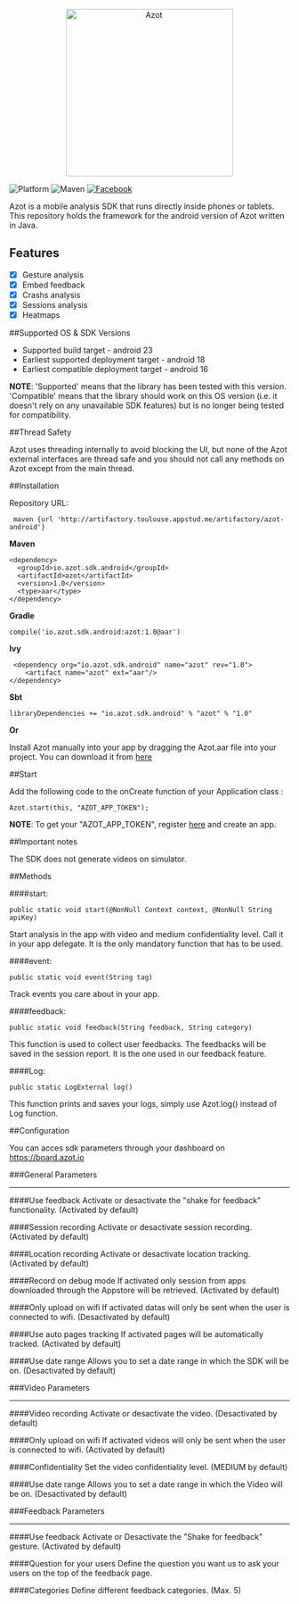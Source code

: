 <p align="center" >
  <img src="https://board.azot.io/img/icons/logo_azot.svg" alt="Azot" title="Azot" width="300" height="300">
</p>

![Platform](https://img.shields.io/badge/platform-android-green.svg)
![Maven](https://img.shields.io/badge/Maven-0.0.1-lightgrey.svg)
[![Facebook](https://img.shields.io/badge/Facebook-Azot%20Ltd-blue.svg)](https://www.facebook.com/uxanalysis)

Azot is a mobile analysis SDK that runs directly inside phones or tablets. This repository holds the framework for the android version of Azot written in Java.

## Features

- [x] Gesture analysis
- [x] Embed feedback
- [x] Crashs analysis
- [x] Sessions analysis
- [x] Heatmaps

##Supported OS & SDK Versions

* Supported build target - android 23
* Earliest supported deployment target - android 18
* Earliest compatible deployment target - android 16

**NOTE**: 'Supported' means that the library has been tested with this version. 'Compatible' means that the library should work on this OS version (i.e. it doesn't rely on any unavailable SDK features) but is no longer being tested for compatibility.

##Thread Safety

Azot uses threading internally to avoid blocking the UI, but none of the Azot external interfaces are thread safe and you should not call any methods on Azot except from the main thread.

##Installation

Repository URL: 

     maven {url 'http://artifactory.toulouse.appstud.me/artifactory/azot-android'}

**Maven**

    <dependency>
      <groupId>io.azot.sdk.android</groupId>
      <artifactId>azot</artifactId>
      <version>1.0</version>
      <type>aar</type>
    </dependency>
    
**Gradle**

    compile('io.azot.sdk.android:azot:1.0@aar')

**Ivy**

     <dependency org="io.azot.sdk.android" name="azot" rev="1.0">
        <artifact name="azot" ext="aar"/>
    </dependency>
    
**Sbt**

    libraryDependencies += "io.azot.sdk.android" % "azot" % "1.0"

**Or**

Install Azot manually into your app by dragging the Azot.aar file into your project. You can download it from <a href="http://artifactory.toulouse.appstud.me/artifactory/azot-android" target="_blank">here</a>

##Start

Add the following code to the onCreate function of your Application class :

    Azot.start(this, "AZOT_APP_TOKEN");
       
  **NOTE**: To get your "AZOT_APP_TOKEN", register <a href="https://board.azot.io" target="_blank">here</a> and create an app.
    
##Important notes

The SDK does not generate videos on simulator.

##Methods

####start:

    public static void start(@NonNull Context context, @NonNull String apiKey)

Start analysis in the app with video and medium confidentiality level. Call it in your app delegate.
It is the only mandatory function that has to be used.

####event: 

    public static void event(String tag)
    
Track events you care about in your app.
    
####feedback:

    public static void feedback(String feedback, String category)

This function is used to collect user feedbacks. The feedbacks will be saved in the session report.
It is the one used in our feedback feature.

####Log:

    public static LogExternal log()

This function prints and saves your logs, simply use Azot.log() instead of Log function.

##Configuration

You can acces sdk parameters through your dashboard on https://board.azot.io

###General Parameters
___

####Use feedback
Activate or desactivate the "shake for feedback" functionality. (Activated by default)

####Session recording
Activate or desactivate session recording. (Activated by default)

####Location recording
Activate or desactivate location tracking. (Activated by default)

####Record on debug mode
If activated only session from apps downloaded through the Appstore will be retrieved. (Activated by default)

####Only upload on wifi
If activated datas will only be sent when the user is connected to wifi. (Desactivated by default)

####Use auto pages tracking
If activated pages will be automatically tracked. (Activated by default)

####Use date range
Allows you to set a date range in which the SDK will be on. (Desactivated by default)

###Video Parameters
___

####Video recording
Activate or desactivate the video. (Desactivated by default)

####Only upload on wifi
If activated videos will only be sent when the user is connected to wifi. (Activated by default)

####Confidentiality
Set the video confidentiality level. (MEDIUM by default)

####Use date range
Allows you to set a date range in which the Video will be on. (Desactivated by default)

###Feedback Parameters
___

####Use feedback
Activate or Desactivate the "Shake for feedback" gesture. (Activated by default)

####Question for your users
Define the question you want us to ask your users on the top of the feedback page.

####Categories
Define different feedback categories. (Max. 5)
